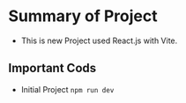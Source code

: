# Summary of Project


- This is new Project used React.js with Vite.


## Important Cods

- Initial Project
  ```npm run dev```


